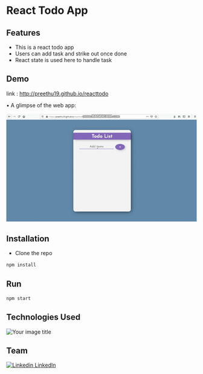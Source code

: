 # React Todo App

## Features

- This is a react todo app
- Users can add task and strike out once done
- React state is used here to handle task

## Demo

link : http://preethu19.github.io/reacttodo

• A glimpse of the web app:

 ![GIF](https://github.com/preethu19/reacttodo/blob/master/react-todo.gif)


## Installation

- Clone the repo
```bash
npm install
```
## Run

```bash
npm start
```


## Technologies Used

<img src="https://xourceit.com/wp-content/uploads/2020/12/react.jpg" alt="Your image title" width="250"/>

## Team
[![Linkedin](https://i.stack.imgur.com/gVE0j.png) LinkedIn](https://www.linkedin.com/in/preetham19/)
&nbsp;
